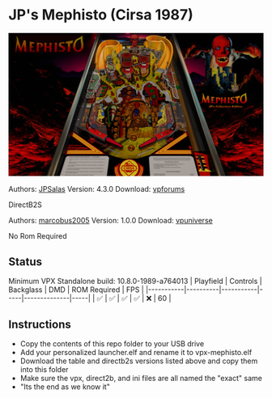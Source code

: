 # JP's Mephisto (Cirsa 1987)

![Table Preview](../../images/vpx-jps-mephisto-preview.jpg)

Authors: [JPSalas](https://www.vpforums.org/index.php?showuser=277)
Version: 4.3.0
Download: [vpforums](https://www.vpforums.org/index.php?app=downloads&showfile=15561)

DirectB2S

Authors: [marcobus2005](https://vpuniverse.com/profile/53087-marcobus2005/)
Version: 1.0.0
Download: [vpuniverse](https://vpuniverse.com/files/file/15720-jp%C2%B4s-mephisto-cirsa-1987-animated-backglass-with-full-dmd/)

No Rom Required

## Status 

Minimum VPX Standalone build: 10.8.0-1989-a764013
| Playfield | Controls | Backglass | DMD | ROM Required | FPS | 
|-----------|----------|-----------|-----|--------------|-----|
| :white_check_mark: | :white_check_mark: | :white_check_mark: | :white_check_mark: | :x: | 60 |

## Instructions

- Copy the contents of this repo folder to your USB drive
- Add your personalized launcher.elf and rename it to vpx-mephisto.elf
- Download the table and directb2s versions listed above and copy them into this folder
- Make sure the vpx, direct2b, and ini files are all named the "exact" same
- "Its the end as we know it"

